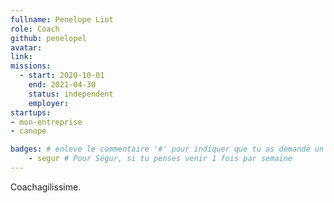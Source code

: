 ```yaml
---
fullname: Penelope Liot
role: Coach 
github: penelopel 
avatar: 
link: 
missions: 
  - start: 2020-10-01
    end: 2021-04-30 
    status: independent
    employer:
startups: 
- mon-entreprise
- canope

badges: # enleve le commentaire '#' pour indiquer que tu as demandé un badge 
    - segur # Pour Ségur, si tu penses venir 1 fois par semaine
---
```


Coachagilissime.
